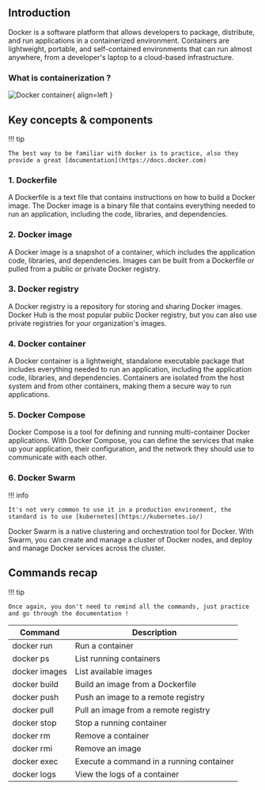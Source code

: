 ## Introduction

Docker is a software platform that allows developers to package, distribute, and run applications in a containerized 
environment. Containers are lightweight, portable, and self-contained environments that can run almost anywhere, 
from a developer's laptop to a cloud-based infrastructure.

### What is containerization ?

![Docker container](https://www.docker.com/wp-content/uploads/2021/11/docker-containerized-appliction-blue-border_2.png){ align=left }


## Key concepts & components
!!! tip
    
    The best way to be familiar with docker is to practice, also they provide a great [documentation](https://docs.docker.com)


### 1. Dockerfile
A Dockerfile is a text file that contains instructions on how to build a Docker image. The Docker image is a binary file 
that contains everything needed to run an application, including the code, libraries, and dependencies. 

### 2. Docker image 
A Docker image is a snapshot of a container, which includes the application code, libraries, and dependencies. 
Images can be built from a Dockerfile or pulled from a public or private Docker registry.

### 3. Docker registry 
A Docker registry is a repository for storing and sharing Docker images. Docker Hub is the most popular public Docker 
registry, but you can also use private registries for your organization's images.

### 4. Docker container
A Docker container is a lightweight, standalone executable package that includes everything needed to run an 
application, including the application code, libraries, and dependencies. Containers are isolated from the host 
system and from other containers, making them a secure way to run applications.

### 5. Docker Compose
Docker Compose is a tool for defining and running multi-container Docker applications. With Docker Compose, you can define the services that make up your application, their configuration, and the network they should use to communicate with each other.

### 6. Docker Swarm
!!! info

    It's not very common to use it in a production environment, the standard is to use [kubernetes](https://kubernetes.io/)

Docker Swarm is a native clustering and orchestration tool for Docker. With Swarm, you can create and manage a cluster 
of Docker nodes, and deploy and manage Docker services across the cluster.

## Commands recap
!!! tip

    Once again, you don't need to remind all the commands, just practice and go through the documentation ! 



| Command | Description |
| --- | --- |
| docker run | Run a container |
| docker ps | List running containers |
| docker images | List available images |
| docker build | Build an image from a Dockerfile |
| docker push | Push an image to a remote registry |
| docker pull | Pull an image from a remote registry |
| docker stop | Stop a running container |
| docker rm | Remove a container |
| docker rmi | Remove an image |
| docker exec | Execute a command in a running container |
| docker logs | View the logs of a container |
